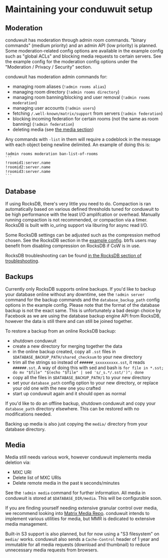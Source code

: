 # Maintaining your conduwuit setup

## Moderation

conduwuit has moderation through admin room commands. "binary commands" (medium priority) and an admin API (low priority) is planned. Some moderation-related config options are available in the example config such as "global ACLs" and blocking media requests to certain servers. See the example config for the moderation config options under the "Moderation / Privacy / Security" section.

conduwuit has moderation admin commands for:
- managing room aliases (`!admin rooms alias`)
- managing room directory (`!admin rooms directory`)
- managing room banning/blocking and user removal (`!admin rooms moderation`)
- managing user accounts (`!admin users`)
- fetching `/.well-known/matrix/support` from servers (`!admin federation`)
- blocking incoming federation for certain rooms (not the same as room banning) (`!admin federation`)
- deleting media (see [the media section](#media))

Any commands with `-list` in them will require a codeblock in the message with each object being newline delimited. An example of doing this is:

````
!admin rooms moderation ban-list-of-rooms
```
!roomid1:server.name
!roomid2:server.name
!roomid3:server.name
```
````

## Database

If using RocksDB, there's very little you need to do. Compaction is ran automatically based on various defined thresholds tuned for conduwuit to be high performance with the least I/O amplifcation or overhead. Manually running compaction is not recommended, or compaction via a timer. RocksDB is built with io_uring support via liburing for async read I/O.

Some RocksDB settings can be adjusted such as the compression method chosen. See the RocksDB section in the [example config](configuration.md). btrfs users may benefit from disabling compression on RocksDB if CoW is in use.

RocksDB troubleshooting can be found [in the RocksDB section of troubleshooting](troubleshooting.md).

## Backups

Currently only RocksDB supports online backups. If you'd like to backup your database online without any downtime, see the `!admin server` command for the backup commands and the `database_backup_path` config options in the example config. Please note that the format of the database backup is not the exact same. This is unfortunately a bad design choice by Facebook as we are using the database backup engine API from RocksDB, however the data is still there and can still be joined together.

To restore a backup from an online RocksDB backup:
- shutdown conduwuit
- create a new directory for merging together the data
- in the online backup created, copy all `.sst` files in `$DATABASE_BACKUP_PATH/shared_checksum` to your new directory
- trim all the strings so instead of `######_sxxxxxxxxx.sst`, it reads `######.sst`. A way of doing this with sed and bash is `for file in *.sst; do mv "$file" "$(echo "$file" | sed 's/_s.*/.sst/')"; done`
- copy all the files in `$DATABASE_BACKUP_PATH/1` to your new directory
- set your `database_path` config option to your new directory, or replace your old one with the new one you crafted
- start up conduwuit again and it should open as normal

If you'd like to do an offline backup, shutdown conduwuit and copy your `database_path` directory elsewhere. This can be restored with no modifications needed.

Backing up media is also just copying the `media/` directory from your database directory.

## Media

Media still needs various work, however conduwuit implements media deletion via:
- MXC URI
- Delete list of MXC URIs
- Delete remote media in the past `N` seconds/minutes

See the `!admin media` command for further information. All media in conduwuit is stored at `$DATABASE_DIR/media`. This will be configurable soon.

If you are finding yourself needing extensive granular control over media, we recommend looking into [Matrix Media Repo](https://github.com/t2bot/matrix-media-repo). conduwuit intends to implement various utilities for media, but MMR is dedicated to extensive media management.

Built-in S3 support is also planned, but for now using a "S3 filesystem" on `media/` works. conduwuit also sends a `Cache-Control` header of 1 year and immutable for all media requests (download and thumbnail) to reduce unnecessary media requests from browsers.
